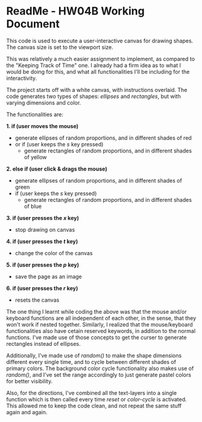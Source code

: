 # ReadMe - HW04B Working Document

This code is used to execute a user-interactive canvas for drawing shapes. The canvas size is set to the viewport size.

This was relatively a much easier assignment to implement, as compared to the "Keeping Track of Time" one. I already had a firm idea as to what I would be doing for this, and what all functionalities I'll be including for the interactivity.

The project starts off with a white canvas, with instructions overlaid. The code generates two types of shapes: *ellipses* and *rectangles*, but with varying dimensions and color.

The functionalities are:

**1. if (user moves the mouse)**
* generate ellipses of random proportions, and in different shades of red
* or if (user keeps the *s* key pressed)
  - generate rectangles of random proportions, and in different shades of yellow

**2. else if (user click & drags the mouse)**
* generate ellipses of random proportions, and in different shades of green
* if (user keeps the *s* key pressed)
  - generate rectangles of random proportions, and in different shades of blue

**3. if (user presses the *x* key)**
* stop drawing on canvas

**4. if (user presses the *t* key)**
* change the color of the canvas

**5. if (user presses the *p* key)**
* save the page as an image

**6. if (user presses the *r* key)**
* resets the canvas

The one thing I learnt while coding the above was that the mouse and/or keyboard functions are all independent of each other, in the sense, that they won't work if nested together. Similarly, I realized that the mouse/keyboard functionalities also have cetain reserved keywords, in addition to the normal functions. I've made use of those concepts to get the curser to generate rectangles instead of ellipses.

Additionally, I've made use of *random()* to make the shape dimensions different every single time, and to cycle between different shades of primary colors. The background color cycle functionality also makes use of *random()*, and I've set the range accordingly to just generate pastel colors for better visibility.

Also, for the directions, I've combined all the text-layers into a single function which is then called every time *reset* or *color-cycle* is activated. This allowed me to keep the code clean, and not repeat the same stuff again and again.